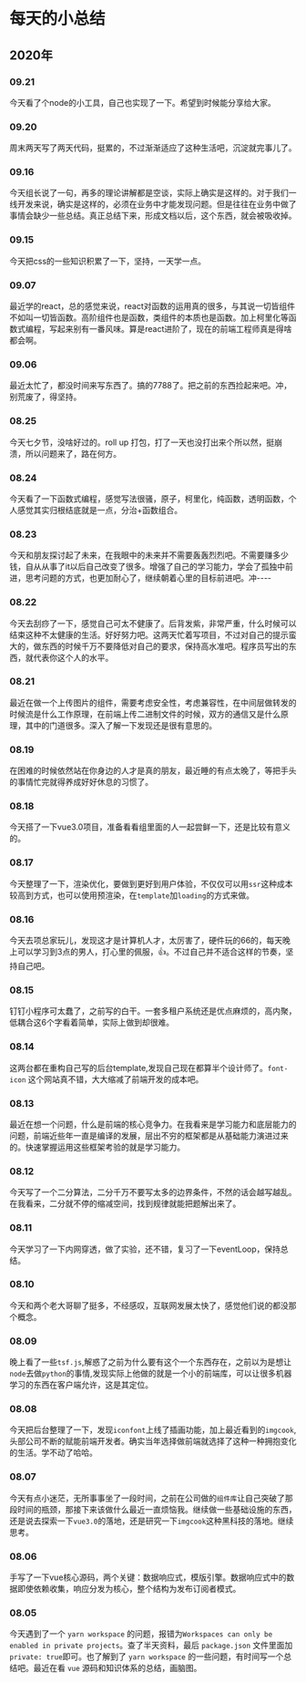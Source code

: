 # 每天的小总结

## 2020年

### 09.21

今天看了个node的小工具，自己也实现了一下。希望到时候能分享给大家。

### 09.20

周末两天写了两天代码，挺累的，不过渐渐适应了这种生活吧，沉淀就完事儿了。

### 09.16

今天组长说了一句，再多的理论讲解都是空谈，实际上确实是这样的。对于我们一线开发来说，确实是这样的，必须在业务中才能发现问题。但是往往在业务中做了事情会缺少一些总结。真正总结下来，形成文档以后，这个东西，就会被吸收掉。

### 09.15

今天把css的一些知识积累了一下，坚持，一天学一点。

### 09.07

最近学的react，总的感觉来说，react对函数的运用真的很多，与其说一切皆组件不如叫一切皆函数。高阶组件也是函数，类组件的本质也是函数。加上柯里化等函数式编程，写起来别有一番风味。算是react进阶了，现在的前端工程师真是得啥都会啊。

### 09.06

最近太忙了，都没时间来写东西了。搞的7788了。把之前的东西捡起来吧。冲，别荒废了，得坚持。

### 08.25

今天七夕节，没啥好过的。roll up 打包，打了一天也没打出来个所以然，挺崩溃，所以问题来了，路在何方。

### 08.24

今天看了一下函数式编程，感觉写法很骚，原子，柯里化，纯函数，透明函数，个人感觉其实归根结底就是一点，分治+函数组合。

### 08.23

今天和朋友探讨起了未来，在我眼中的未来并不需要轰轰烈烈吧。不需要赚多少钱，自从从事了it以后自己改变了很多。增强了自己的学习能力，学会了孤独中前进，思考问题的方式，也更加耐心了，继续朝着心里的目标前进吧。冲----

### 08.22

今天去刮痧了一下，感觉自己可太不健康了。后背发紫，非常严重，什么时候可以结束这种不太健康的生活。好好努力吧。这两天忙着写项目，不过对自己的提示蛮大的，做东西的时候千万不要降低对自己的要求，保持高水准吧。程序员写出的东西，就代表你这个人的水平。

### 08.21

最近在做一个上传图片的组件，需要考虑安全性，考虑兼容性，在中间层做转发的时候流是什么工作原理，在前端上传二进制文件的时候，双方的通信又是什么原理，其中的门道很多。深入了解一下发现还是很有意思的。

### 08.19

在困难的时候依然站在你身边的人才是真的朋友，最近睡的有点太晚了，等把手头的事情忙完就得养成好好休息的习惯了。

### 08.18

今天搭了一下vue3.0项目，准备看看组里面的人一起尝鲜一下，还是比较有意义的。

### 08.17

今天整理了一下，渲染优化，要做到更好到用户体验，不仅仅可以用`ssr`这种成本较高到方式，也可以使用预渲染，在`template`加`loading`的方式来做。

### 08.16

今天去项总家玩儿，发现这才是计算机人才，太厉害了，硬件玩的66的，每天晚上可以学习到3点的男人，打心里的佩服，👍。不过自己并不适合这样的节奏，坚持自己吧。

### 08.15

钉钉小程序可太蠢了，之前写的白干。一套多租户系统还是优点麻烦的，高内聚，低耦合这6个字看着简单，实际上做到却很难。

### 08.14

这两台都在重构自己写的后台template,发现自己现在都算半个设计师了。`font-icon` 这个网站真不错，大大缩减了前端开发的成本吧。

### 08.13

最近在想一个问题，什么是前端的核心竞争力。在我看来是学习能力和底层能力的问题，前端近些年一直是编译的发展，层出不穷的框架都是从基础能力演进过来的。快速掌握运用这些框架考验的就是学习能力。

### 08.12

今天写了一个二分算法，二分千万不要写太多的边界条件，不然的话会越写越乱。在我看来，二分就不停的缩减空间，找到规律就能把题解出来了。

### 08.11

今天学习了一下内网穿透，做了实验，还不错，复习了一下eventLoop，保持总结。

### 08.10

今天和两个老大哥聊了挺多，不经感叹，互联网发展太快了，感觉他们说的都没那个概念。

### 08.09

晚上看了一些`tsf.js`,解惑了之前为什么要有这个一个东西存在，之前以为是想让`node`去做`python`的事情,发现实际上他做的就是一个小的前端库，可以让很多机器学习的东西在客户端允许，这是其定位。

### 08.08

今天把后台整理了一下，发现`iconfont`上线了插画功能，加上最近看到的`imgcook`,头部公司不断的赋能前端开发者。确实当年选择做前端就选择了这种一种拥抱变化的生活。学不动了哈哈。

### 08.07

今天有点小迷茫，无所事事坐了一段时间，之前在公司做的`组件库`让自己突破了那段时间的瓶颈，那接下来该做什么最近一直烦恼我。继续做一些基础设施的东西，还是说去探索一下`vue3.0`的落地，还是研究一下`imgcook`这种黑科技的落地。继续思考。

### 08.06

手写了一下vue核心源码，两个关键：数据响应式，模版引擎。数据响应式中的数据即使依赖收集，响应分发为核心，整个结构为发布订阅者模式。

### 08.05

今天遇到了一个 `yarn workspace` 的问题，报错为`Workspaces can only be enabled in private projects`。查了半天资料，最后 `package.json` 文件里面加`private: true`即可。也了解到了 `yarn workspace` 的一些问题，有时间写一个总结吧。最近在看 `vue` 源码和知识体系的总结，画脑图。
